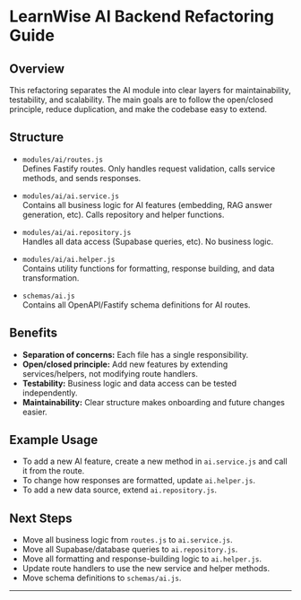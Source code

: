 # LearnWise AI Backend Refactoring Guide

## Overview

This refactoring separates the AI module into clear layers for maintainability, testability, and scalability. The main goals are to follow the open/closed principle, reduce duplication, and make the codebase easy to extend.

## Structure

- `modules/ai/routes.js`  
  Defines Fastify routes. Only handles request validation, calls service methods, and sends responses.

- `modules/ai/ai.service.js`  
  Contains all business logic for AI features (embedding, RAG answer generation, etc). Calls repository and helper functions.

- `modules/ai/ai.repository.js`  
  Handles all data access (Supabase queries, etc). No business logic.

- `modules/ai/ai.helper.js`  
  Contains utility functions for formatting, response building, and data transformation.

- `schemas/ai.js`  
  Contains all OpenAPI/Fastify schema definitions for AI routes.

## Benefits

- **Separation of concerns:** Each file has a single responsibility.
- **Open/closed principle:** Add new features by extending services/helpers, not modifying route handlers.
- **Testability:** Business logic and data access can be tested independently.
- **Maintainability:** Clear structure makes onboarding and future changes easier.

## Example Usage

- To add a new AI feature, create a new method in `ai.service.js` and call it from the route.
- To change how responses are formatted, update `ai.helper.js`.
- To add a new data source, extend `ai.repository.js`.

## Next Steps

- Move all business logic from `routes.js` to `ai.service.js`.
- Move all Supabase/database queries to `ai.repository.js`.
- Move all formatting and response-building logic to `ai.helper.js`.
- Update route handlers to use the new service and helper methods.
- Move schema definitions to `schemas/ai.js`.

---
